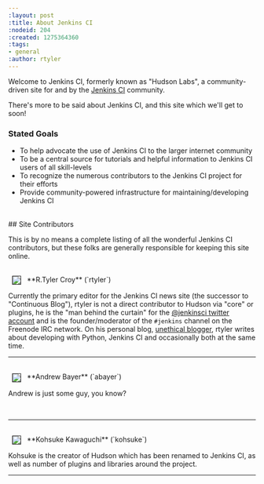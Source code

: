 ```yaml
---
:layout: post
:title: About Jenkins CI
:nodeid: 204
:created: 1275364360
:tags:
- general
:author: rtyler
---
```

Welcome to Jenkins CI, formerly known as "Hudson Labs", a community-driven site for and by the <a href="http://twitter.com/jenkinsci">Jenkins CI</a> community. 

There's more to be said about Jenkins CI, and this site which we'll get to soon!


### Stated Goals

* To help advocate the use of Jenkins CI to the larger internet community
* To be a central source for tutorials and helpful information to Jenkins CI users of all skill-levels
* To recognize the numerous contributors to the Jenkins CI project for their efforts
* Provide community-powered infrastructure for maintaining/developing Jenkins CI

<br clear="all"/>
## Site Contributors 

This is by no means a complete listing of all the wonderful Jenkins CI contributors, but these folks are generally responsible for keeping this site online.

<br clear="all"/>
<img src="http://agentdero.cachefly.net/scratch/seatac-photo-sm.jpg" border="1" align="absmiddle" hspace="8"/> **R.Tyler Croy** (`rtyler`)

Currently the primary editor for the Jenkins CI news site (the successor to "Continuous Blog"), rtyler is not a direct contributor to Hudson via "core" or plugins, he is the "man behind the curtain" for the [@jenkinsci twitter account](http://twitter.com/jenkinsci) and is the founder/moderator of the `#jenkins` channel on the Freenode IRC network. On his personal blog, [unethical blogger](http://unethicalblogger.com), rtyler writes about developing with Python, Jenkins CI and occasionally both at the same time.
<br clear="all"/>

----

<br clear="all"/>
<img src="http://www.gravatar.com/avatar/9dc9023094b9cf490f7a7774344ff75a" border="1" align="absmiddle" hspace="8"/> **Andrew Bayer** (`abayer`)

Andrew is just some guy, you know?

<br clear="all"/>

----

<br clear="all"/>
<img src="http://www.gravatar.com/avatar/0cb9832a01c22c083390f3c5dcb64105" border="1" align="absmiddle" hspace="8"/> **Kohsuke Kawaguchi** (`kohsuke`)

Kohsuke is the creator of Hudson which has been renamed to Jenkins CI, as well as number of plugins and
libraries around the project.
<br clear="all"/>

----

<br clear="all"/>
<!--break-->
